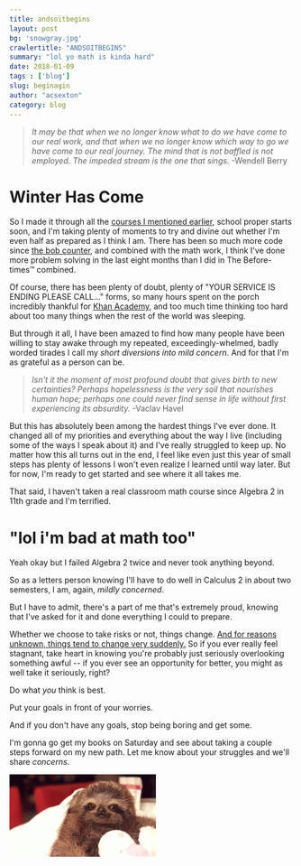 ```yaml
---
title: andsoitbegins
layout: post
bg: 'snowgray.jpg'
crawlertitle: "ANDSOITBEGINS"
summary: "lol yo math is kinda hard"
date: 2018-01-09
tags : ['blog']
slug: beginagin
author: "acsexton"
category: blog
---
```


> *It may be that when we no longer know what to do we have come to our real work, and that when we no longer know which way to go we have come to our real journey. The mind that is not baffled is not employed. The impeded stream is the one that sings.* -Wendell Berry

# Winter Has Come

So I made it through all the [courses I mentioned earlier](https://acsexton.github.io/posts/reboot/), school proper starts soon, and I'm taking plenty of moments to try and divine out whether I'm even half as prepared as I think I am. There has been so much more code since [the bob counter](https://acsexton.github.io/posts/toomanybobs/), and combined with the math work, I think I've done more problem solving in the last eight months than I did in The Before-times:tm: combined. 

Of course, there has been plenty of doubt, plenty of "YOUR SERVICE IS ENDING PLEASE CALL..." forms, so many hours spent on the porch incredibly thankful for [Khan Academy](http://khanacademy.org/), and too much time thinking too hard about too many things when the rest of the world was sleeping. 

But through it all, I have been amazed to find how many people have been willing to stay awake through my repeated, exceedingly-whelmed, badly worded tirades I call my *short diversions into mild concern*. And for that I'm as grateful as a person can be.

> *Isn't it the moment of most profound doubt that gives birth to new certainties? 
Perhaps hopelessness is the very soil that nourishes human hope; perhaps one could never find sense in life without first experiencing its absurdity.* -Vaclav Havel

But this has absolutely been among the hardest things I've ever done. It changed all of my priorities and everything about the way I live (including some of the ways I speak about it) and I've really struggled to keep up. No matter how this all turns out in the end, I feel like even just this year of small steps has plenty of lessons I won't even realize I learned until way later. But for now, I'm ready to get started and see where it all takes me.

That said, I haven't taken a real classroom math course since Algebra 2 in 11th grade and I'm terrified.

# "lol i'm bad at math too" 

Yeah okay but I failed Algebra 2 twice and never took anything beyond.

So as a letters person knowing I'll have to do well in Calculus 2 in about two semesters, I am, again, *mildly concerned*. 

But I have to admit, there's a part of me that's extremely proud, knowing that I've asked for it and done everything I could to prepare.

Whether we choose to take risks or not, things change. [And for reasons unknown, things tend to change very suddenly.](https://acsexton.github.io/posts/reboot/) So if you ever really feel stagnant, take heart in knowing you're probably just seriously overlooking something awful -- if you ever see an opportunity for better, you might as well take it seriously, right?

Do what *you* think is best.

Put your goals in front of your worries.

And if you don't have any goals, stop being boring and get some.

I'm gonna go get my books on Saturday and see about taking a couple steps forward on my new path. Let me know about your struggles and we'll share *concerns*.

![Herehaveaslothgif](/assets/images/posts/letsgo/slothgif.gif)